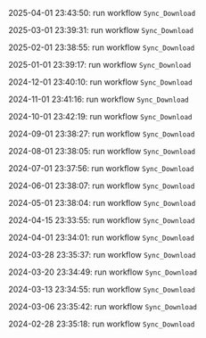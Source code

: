 2025-04-01 23:43:50: run workflow `Sync_Download` 

2025-03-01 23:39:31: run workflow `Sync_Download` 

2025-02-01 23:38:55: run workflow `Sync_Download` 

2025-01-01 23:39:17: run workflow `Sync_Download` 

2024-12-01 23:40:10: run workflow `Sync_Download` 

2024-11-01 23:41:16: run workflow `Sync_Download` 

2024-10-01 23:42:19: run workflow `Sync_Download` 

2024-09-01 23:38:27: run workflow `Sync_Download` 

2024-08-01 23:38:05: run workflow `Sync_Download` 

2024-07-01 23:37:56: run workflow `Sync_Download` 

2024-06-01 23:38:07: run workflow `Sync_Download` 

2024-05-01 23:38:04: run workflow `Sync_Download` 

2024-04-15 23:33:55: run workflow `Sync_Download` 

2024-04-01 23:34:01: run workflow `Sync_Download` 

2024-03-28 23:35:37: run workflow `Sync_Download` 

2024-03-20 23:34:49: run workflow `Sync_Download` 

2024-03-13 23:34:55: run workflow `Sync_Download` 

2024-03-06 23:35:42: run workflow `Sync_Download` 

2024-02-28 23:35:18: run workflow `Sync_Download` 



